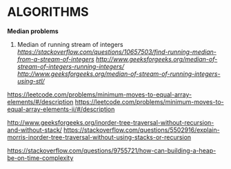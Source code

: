 # ALGORITHMS

**Median problems**
1. Median of running stream of integers
   *https://stackoverflow.com/questions/10657503/find-running-median-from-a-stream-of-integers*
   *http://www.geeksforgeeks.org/median-of-stream-of-integers-running-integers/*                                                     
   *http://www.geeksforgeeks.org/median-of-stream-of-running-integers-using-stl/*

https://leetcode.com/problems/minimum-moves-to-equal-array-elements/#/description
https://leetcode.com/problems/minimum-moves-to-equal-array-elements-ii/#/description 

http://www.geeksforgeeks.org/inorder-tree-traversal-without-recursion-and-without-stack/
https://stackoverflow.com/questions/5502916/explain-morris-inorder-tree-traversal-without-using-stacks-or-recursion

https://stackoverflow.com/questions/9755721/how-can-building-a-heap-be-on-time-complexity
